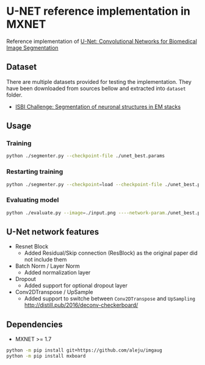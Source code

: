 # U-NET reference implementation in MXNET

Reference implementation of [U-Net: Convolutional Networks for Biomedical Image Segmentation](https://arxiv.org/abs/1505.04597)

## Dataset

There are multiple datasets provided for testing the implementation.
They have been downloaded from sources bellow and extracted into `dataset` folder.

* [ISBI Challenge: Segmentation of neuronal structures in EM stacks](http://brainiac2.mit.edu/isbi_challenge/)


## Usage


### Training

```sh
python ./segmenter.py --checkpoint-file ./unet_best.params
```

### Restarting training

```sh
python ./segmenter.py --checkpoint=load --checkpoint-file ./unet_best.params
```

### Evaluating model

```sh
python ./evaluate.py --image=./input.png ----network-param./unet_best.params
```


## U-Net network features

* Resnet Block
  * Added Residual/Skip connection (ResBlock) as the original paper did not include them   
* Batch Norm / Layer Norm
  * Added normalization layer
* Dropout
  * Added support for optional dropout layer
* Conv2DTranspose / UpSample
  * Added support to switche between `Conv2DTranspose` and `UpSampling` http://distill.pub/2016/deconv-checkerboard/
  



## Dependencies 

* MXNET >= 1.7 

```sh
python -m pip install git+https://github.com/aleju/imgaug
python -m pip install mxboard
```